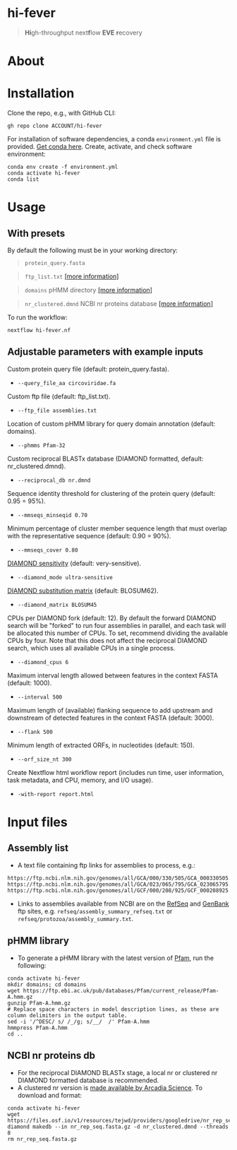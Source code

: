 # hi-fever 
> **Hi**gh-throughput next**f**low **EVE** **r**ecovery


# About


# Installation

Clone the repo, e.g., with GitHub CLI:

```
gh repo clone ACCOUNT/hi-fever
```

For installation of software dependencies, a conda `environment.yml` file is provided.
[Get conda here](https://docs.conda.io/en/latest/miniconda.html#linux-installers).
Create, activate, and check software environment:

```
conda env create -f environment.yml
conda activate hi-fever
conda list
```

# Usage

## With presets

By default the following must be in your working directory:

>`protein_query.fasta`

>`ftp_list.txt` [[more information]](#assembly-list)

>`domains` pHMM directory [[more information]](#phmm-library)

>`nr_clustered.dmnd` NCBI nr proteins database [[more information]](#ncbi-nr-proteins-db)

To run the workflow:

`nextflow hi-fever.nf `

## Adjustable parameters with example inputs

Custom protein query file (default: protein_query.fasta).
- `--query_file_aa circoviridae.fa`

Custom ftp file (default: ftp_list.txt).

- `--ftp_file assemblies.txt`

Location of custom pHMM library for query domain annotation (default: domains).

- `--phmms Pfam-32`

Custom reciprocal BLASTx database (DIAMOND formatted, default: nr_clustered.dmnd).

- `--reciprocal_db nr.dmnd`

Sequence identity threshold for clustering of the protein query (default: 0.95 = 95%).

- `--mmseqs_minseqid 0.70`

Minimum percentage of cluster member sequence length that must overlap with the representative sequence (default: 0.90 = 90%).

- `--mmseqs_cover 0.80`

[DIAMOND sensitivity](https://github.com/bbuchfink/diamond/wiki/3.-Command-line-options#sensitivity-modes) (default: very-sensitive).

- `--diamond_mode ultra-sensitive`

[DIAMOND substitution matrix](https://github.com/bbuchfink/diamond/wiki/3.-Command-line-options#alignment-options) (default: BLOSUM62).

- `--diamond_matrix BLOSUM45`

CPUs per DIAMOND fork (default: 12). By default the forward DIAMOND search will be "forked" to run four assemblies in parallel, and each task will be allocated this number of CPUs. To set, recommend dividing the available CPUs by four. Note that this does not affect the reciprocal DIAMOND search, which uses all available CPUs in a single process.

- `--diamond_cpus 6`

Maximum interval length allowed between features in the context FASTA (default: 1000).

- `--interval 500`

Maximum length of (available) flanking sequence to add upstream and downstream of detected features in the context FASTA (default: 3000).

- `--flank 500`

Minimum length of extracted ORFs, in nucleotides (default: 150).

- `--orf_size_nt 300`

Create Nextflow html workflow report (includes run time, user information, task metadata, and CPU, memory, and I/O usage).

- `-with-report report.html`


# Input files

## Assembly list

- A text file containing ftp links for assemblies to process, e.g.:

```
https://ftp.ncbi.nlm.nih.gov/genomes/all/GCA/000/330/505/GCA_000330505.1_EIA2_v2
https://ftp.ncbi.nlm.nih.gov/genomes/all/GCA/023/065/795/GCA_023065795.1_ASM2306579v1
https://ftp.ncbi.nlm.nih.gov/genomes/all/GCF/000/208/925/GCF_000208925.1_JCVI_ESG2_1.0
```

- Links to assemblies available from NCBI are on the [RefSeq](https://ftp.ncbi.nlm.nih.gov/genomes/refseq) and [GenBank](https://ftp.ncbi.nlm.nih.gov/genomes/genbank) ftp sites, e.g. `refseq/assembly_summary_refseq.txt` or `refseq/protozoa/assembly_summary.txt`.


## pHMM library

- To generate a pHMM library with the latest version of [Pfam](https://www.ebi.ac.uk/interpro/download/Pfam), run the following:

```
conda activate hi-fever
mkdir domains; cd domains
wget https://ftp.ebi.ac.uk/pub/databases/Pfam/current_release/Pfam-A.hmm.gz
gunzip Pfam-A.hmm.gz
# Replace space characters in model description lines, as these are column delimiters in the output table.
sed -i '/^DESC/ s/ /_/g; s/__/  /' Pfam-A.hmm
hmmpress Pfam-A.hmm
cd ..
```

## NCBI nr proteins db

- For the reciprocal DIAMOND BLASTx stage, a local nr or clustered nr DIAMOND formatted database is recommended.
- A clustered nr version is [made available by Arcadia Science](https://github.com/Arcadia-Science/2023-nr-clustering). To download and format:
```
conda activate hi-fever
wget https://files.osf.io/v1/resources/tejwd/providers/googledrive/nr_rep_seq.fasta.gz
diamond makedb --in nr_rep_seq.fasta.gz -d nr_clustered.dmnd --threads 8
rm nr_rep_seq.fasta.gz
```
